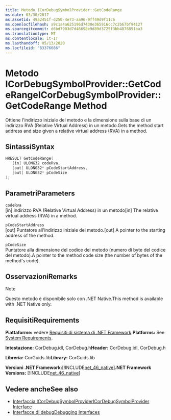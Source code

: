 ```yaml
---
title: Metodo ICorDebugSymbolProvider::GetCodeRange
ms.date: 03/30/2017
ms.assetid: 49a2451f-d250-4e73-aa96-9ff49d9f11c6
ms.openlocfilehash: a9c1a4a625196d7430e365916cc7c2b67bf94127
ms.sourcegitcommit: d6bd7903d7d46698e9d89d3725f3bb4876891aa3
ms.translationtype: MT
ms.contentlocale: it-IT
ms.lasthandoff: 05/13/2020
ms.locfileid: "83376086"
---
```

# <a name="icordebugsymbolprovidergetcoderange-method"></a><span data-ttu-id="4af37-102">Metodo ICorDebugSymbolProvider::GetCodeRange</span><span class="sxs-lookup"><span data-stu-id="4af37-102">ICorDebugSymbolProvider::GetCodeRange Method</span></span>
<span data-ttu-id="4af37-103">Ottiene l'indirizzo iniziale del metodo e la dimensione sulla base di un indirizzo RVA (Relative Virtual Address) in un metodo.</span><span class="sxs-lookup"><span data-stu-id="4af37-103">Gets the method start address and size given a relative virtual address (RVA) in a method.</span></span>  
  
## <a name="syntax"></a><span data-ttu-id="4af37-104">Sintassi</span><span class="sxs-lookup"><span data-stu-id="4af37-104">Syntax</span></span>  
  
```cpp  
HRESULT GetCodeRange(  
   [in] ULONG32 codeRva,
   [out] ULONG32* pCodeStartAddress,
   [out] ULONG32* pCodeSize  
);  
```  
  
## <a name="parameters"></a><span data-ttu-id="4af37-105">Parametri</span><span class="sxs-lookup"><span data-stu-id="4af37-105">Parameters</span></span>  
 `codeRva`  
 <span data-ttu-id="4af37-106">[in] Indirizzo RVA (Relative Virtual Address) in un metodo</span><span class="sxs-lookup"><span data-stu-id="4af37-106">[in] The relative virtual address (RVA) in a method.</span></span>  
  
 `pCodeStartAddress`  
 <span data-ttu-id="4af37-107">[out] Puntatore all'indirizzo iniziale del metodo.</span><span class="sxs-lookup"><span data-stu-id="4af37-107">[out] A pointer to the starting address of the method.</span></span>  
  
 `pCodeSize`  
 <span data-ttu-id="4af37-108">Puntatore alla dimensione del codice del metodo (numero di byte del codice del metodo).</span><span class="sxs-lookup"><span data-stu-id="4af37-108">A pointer to the method code size (the number of bytes of the method's code).</span></span>  
  
## <a name="remarks"></a><span data-ttu-id="4af37-109">Osservazioni</span><span class="sxs-lookup"><span data-stu-id="4af37-109">Remarks</span></span>  
  
> [!NOTE]
> <span data-ttu-id="4af37-110">Questo metodo è disponibile solo con .NET Native.</span><span class="sxs-lookup"><span data-stu-id="4af37-110">This method is available with .NET Native only.</span></span>  
  
## <a name="requirements"></a><span data-ttu-id="4af37-111">Requisiti</span><span class="sxs-lookup"><span data-stu-id="4af37-111">Requirements</span></span>  
 <span data-ttu-id="4af37-112">**Piattaforme:** vedere [Requisiti di sistema di .NET Framework](../../get-started/system-requirements.md).</span><span class="sxs-lookup"><span data-stu-id="4af37-112">**Platforms:** See [System Requirements](../../get-started/system-requirements.md).</span></span>  
  
 <span data-ttu-id="4af37-113">**Intestazione:** CorDebug.idl, CorDebug.h</span><span class="sxs-lookup"><span data-stu-id="4af37-113">**Header:** CorDebug.idl, CorDebug.h</span></span>  
  
 <span data-ttu-id="4af37-114">**Libreria:** CorGuids.lib</span><span class="sxs-lookup"><span data-stu-id="4af37-114">**Library:** CorGuids.lib</span></span>  
  
 <span data-ttu-id="4af37-115">**Versioni .NET Framework:**[!INCLUDE[net_46_native](../../../../includes/net-46-native-md.md)]</span><span class="sxs-lookup"><span data-stu-id="4af37-115">**.NET Framework Versions:** [!INCLUDE[net_46_native](../../../../includes/net-46-native-md.md)]</span></span>  
  
## <a name="see-also"></a><span data-ttu-id="4af37-116">Vedere anche</span><span class="sxs-lookup"><span data-stu-id="4af37-116">See also</span></span>

- [<span data-ttu-id="4af37-117">Interfaccia ICorDebugSymbolProvider</span><span class="sxs-lookup"><span data-stu-id="4af37-117">ICorDebugSymbolProvider Interface</span></span>](icordebugsymbolprovider-interface.md)
- [<span data-ttu-id="4af37-118">Interfacce di debug</span><span class="sxs-lookup"><span data-stu-id="4af37-118">Debugging Interfaces</span></span>](debugging-interfaces.md)
